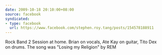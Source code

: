 ```yaml
---
date: 2009-10-18 20:10:00+08:00
source: facebook
syndicated:
- type: facebook
  url: https://www.facebook.com/stephen.roy.tang/posts/154578188911
---
```


Rock Band 2 Session at home. Brian on vocals, Ate Kay on guitar, Tito Dex on drums. The song was "Losing my Religion" by REM
